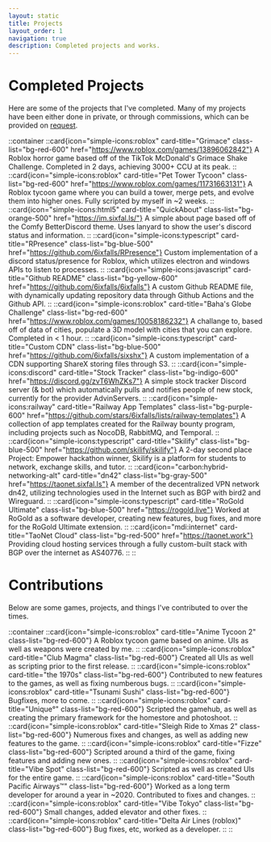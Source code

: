 ```yaml
---
layout: static
title: Projects
layout_order: 1
navigation: true
description: Completed projects and works.
---
```

# **Completed Projects**

Here are some of the projects that I've completed. Many of my projects have been either done in private, or through commissions, which can be provided on [request](/ "Home").

::container
    ::card{icon="simple-icons:roblox" card-title="Grimace" class-list="bg-red-600" href="https://www.roblox.com/games/13896062842"}
    A Roblox horror game based off of the TikTok McDonald's Grimace Shake Challenge. Completed in 2 days, achieving 3000+ CCU at its peak.
    ::
    ::card{icon="simple-icons:roblox" card-title="Pet Tower Tycoon" class-list="bg-red-600" href="https://www.roblox.com/games/11731663131"}
    A Roblox tycoon game where you can build a tower, merge pets, and evolve them into higher ones. Fully scripted by myself in ~2 weeks.
    ::
    ::card{icon="simple-icons:html5" card-title="QuickAbout" class-list="bg-orange-500" href="https://im.sixfal.ls/"}
    A simple about page based off of the Comfy BetterDiscord theme. Uses lanyard to show the user's discord status and information.
    ::
    ::card{icon="simple-icons:typescript" card-title="RPresence" class-list="bg-blue-500" href="https://github.com/6ixfalls/RPresence"}
    Custom implementation of a discord status/presence for Roblox, which utilizes electron and windows APIs to listen to processes.
    ::
    ::card{icon="simple-icons:javascript" card-title="Github README" class-list="bg-yellow-600" href="https://github.com/6ixfalls/6ixfalls"}
    A custom Github README file, with dynamically updating repository data through Github Actions and the Github API.
    ::
    ::card{icon="simple-icons:roblox" card-title="Baha&apos;s Globe Challenge" class-list="bg-red-600" href="https://www.roblox.com/games/10058186232"}
    A challange to, based off of data of cities, populate a 3D model with cities that you can explore. Completed in < 1 hour.
    ::
    ::card{icon="simple-icons:typescript" card-title="Custom CDN" class-list="bg-blue-500" href="https://github.com/6ixfalls/sixshx"}
    A custom implementation of a CDN supporting ShareX storing files through S3.
    ::
    ::card{icon="simple-icons:discord" card-title="Stock Tracker" class-list="bg-indigo-600" href="https://discord.gg/zvT6WhZKs7"}
    A simple stock tracker Discord server (& bot) which automatically pulls and notifies people of new stock, currently for the provider AdvinServers.
    ::
    ::card{icon="simple-icons:railway" card-title="Railway App Templates" class-list="bg-purple-600" href="https://github.com/stars/6ixfalls/lists/railway-templates"}
    A collection of app templates created for the Railway bounty program, including projects such as NocoDB, RabbitMQ, and Temporal.
    ::
    ::card{icon="simple-icons:typescript" card-title="Skilify" class-list="bg-blue-500" href="https://github.com/skilify/skilify"}
    A 2-day second place Project: Empower hackathon winner, Skilify is a platform for students to network, exchange skills, and tutor.
    ::
    ::card{icon="carbon:hybrid-networking-alt" card-title="dn42" class-list="bg-gray-500" href="https://taonet.sixfal.ls"}
    A member of the decentralized VPN network dn42, utilizing technologies used in the Internet such as BGP with bird2 and Wireguard.
    ::
    ::card{icon="simple-icons:typescript" card-title="RoGold Ultimate" class-list="bg-blue-500" href="https://rogold.live"}
    Worked at RoGold as a software developer, creating new features, bug fixes, and more for the RoGold Ultimate extension.
    ::
    ::card{icon="mdi:internet" card-title="TaoNet Cloud" class-list="bg-red-500" href="https://taonet.work"}
    Providing cloud hosting services through a fully custom-built stack with BGP over the internet as AS40776.
    ::
::

# **Contributions**

Below are some games, projects, and things I've contributed to over the times.

::container
    ::card{icon="simple-icons:roblox" card-title="Anime Tycoon 2" class-list="bg-red-600"}
    A Roblox tycoon game based on anime. UIs as well as weapons were created by me.
    ::
    ::card{icon="simple-icons:roblox" card-title="Club Magma" class-list="bg-red-600"}
    Created all UIs as well as scripting prior to the first release.
    ::
    ::card{icon="simple-icons:roblox" card-title="the 1970s" class-list="bg-red-600"}
    Contributed to new features to the games, as well as fixing numberous bugs.
    ::
    ::card{icon="simple-icons:roblox" card-title="Tsunami Sushi" class-list="bg-red-600"}
    Bugfixes, more to come.
    ::
    ::card{icon="simple-icons:roblox" card-title="Unique°" class-list="bg-red-600"}
    Scripted the gamehub, as well as creating the primary framework for the homestore and photoshoot.
    ::
    ::card{icon="simple-icons:roblox" card-title="Sleigh Ride to Xmas 2" class-list="bg-red-600"}
    Numerous fixes and changes, as well as adding new features to the game.
    ::
    ::card{icon="simple-icons:roblox" card-title="Fizze" class-list="bg-red-600"}
    Scripted around a third of the game, fixing features and adding new ones.
    ::
    ::card{icon="simple-icons:roblox" card-title="Vibe Spot" class-list="bg-red-600"}
    Scripted as well as created UIs for the entire game.
    ::
    ::card{icon="simple-icons:roblox" card-title="South Pacific Airways™" class-list="bg-red-600"}
    Worked as a long term developer for around a year in ~2020. Contributed to fixes and changes.
    ::
    ::card{icon="simple-icons:roblox" card-title="Vibe Tokyo" class-list="bg-red-600"}
    Small changes, added elevator and other fixes.
    ::
    ::card{icon="simple-icons:roblox" card-title="Delta Air Lines (roblox)" class-list="bg-red-600"}
    Bug fixes, etc, worked as a developer.
    ::
::